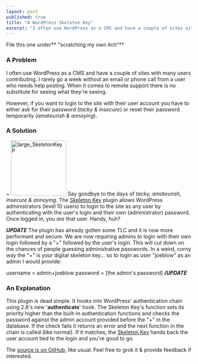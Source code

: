 ```yaml
---
layout: post
published: true
title: "A WordPress Skeleton Key"
excerpt: "I often use WordPress as a CMS and have a couple of sites with many users contributing. I rarely go a week without an email or phone call from a user who needs help posting. When it comes to remote support there is no substitute for seeing what they're seeing."
---
```


File this one under** "scratching my own itch"**

### A Problem

I often use WordPress as a CMS and have a couple of sites with many users contributing. I rarely go a week without an email or phone call from a user who needs help posting. When it comes to remote support there is no substitute for seeing what they're seeing.

However, if you want to login to the site with their user account you have to either ask for their password (_tacky & insecure_) or reset their password temporarily (_amateurish & annoying_).

### A Solution

~
<img class="alignright size-thumbnail wp-image-711" title="large_SkeletonKeyP" src="http://blog.jerodsanto.net/wp-content/uploads/2009/10/large_SkeletonKeyP-150x150.jpg" height="150" alt="large_SkeletonKeyP" width="150" />
Say goodbye to the days of _tacky, amateurish, insecure & annoying_. The <a href="http://wordpress.org/extend/plugins/skeleton-key/" rel="external">Skeleton Key</a> plugin allows WordPress administrators (level 10 users) to login to the site as any user by authenticating with the user's login and their own (administrator) password. Once logged in, you _are_ that user. Handy, huh?

*****UPDATE*****
The plugin has already gotten some TLC and it is now more performant and secure. We are now requiring admins to login with their own login followed by a "+" followed by the user's login. This will cut down on the chances of people guessing administrative passwords. In a weird, corny way the "+" is your digital skeleton key... so to login as user "joeblow" as an admin I would provide:

username = admin+joeblow
password = [the admin's password]
**/***UPDATE*****

### An Explanation

This plugin is dead simple. It hooks into WordPress' authentication chain using 2.8's new '**authenticate**' hook. The Skeleton Key's function sets its priority higher than the built-in authentication functions and checks the password against the admin account provided before the "+" in the database. If the check fails it returns an error and the next function in the chain is called (like normal). If it matches, the <a href="http://wordpress.org/extend/plugins/skeleton-key/" rel="external">Skeleton Key</a> hands back the user account tied to the login and you're good to go.

The <a href="http://github.com/jerodsanto/wp-skeleton-key" rel="external">source is on GitHub</a>, like usual. Feel free to grok it & provide feedback if interested.
